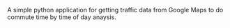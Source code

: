 A simple python application for getting traffic data from Google Maps to do commute time by time of day anaysis.


